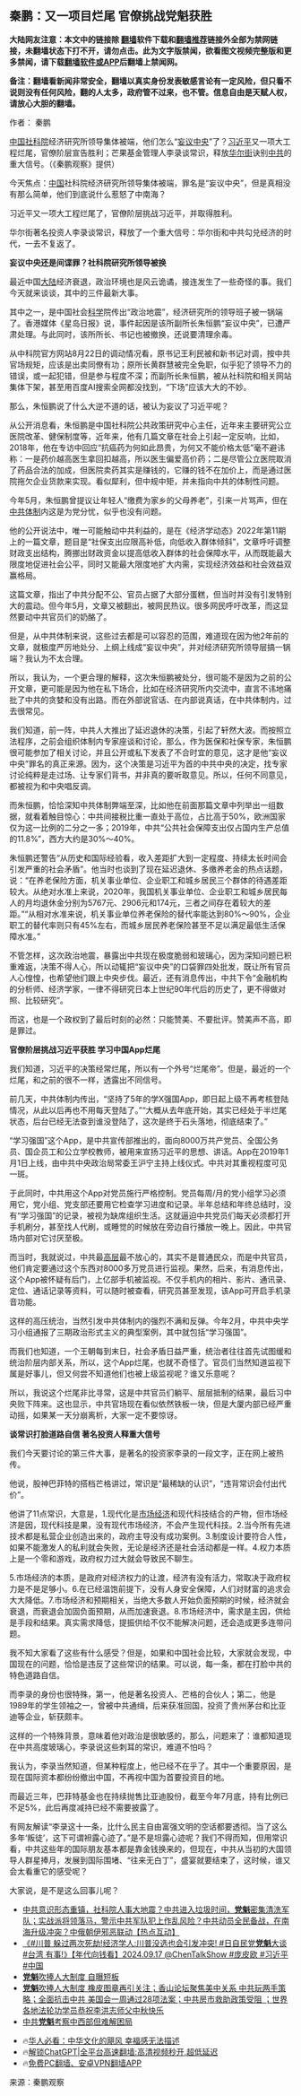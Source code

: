  <!-- 面包屑导航 --> <h2>秦鹏：又一项目烂尾 官僚挑战党魁获胜</h2> <p class="notice"><b>大陆网友注意：本文中的链接除 <a href="https://github.com/bannedbook/fanqiang" >翻墙</a>软件下载和<a href="https://github.com/killgcd/justmysocks/blob/master/README.md">翻墙推荐</a>链接外全部为禁网链接，未翻墙状态下打不开，请勿点击。此为文字版禁闻，欲看图文视频完整版和更多禁闻，请下载<a href="https://github.com/bannedbook/fanqiang">翻墙软件或APP</a>后翻墙上禁闻网。</p><p>备注：翻墙看新闻非常安全，翻墙以真实身份发表敏感言论有一定风险，但只看不说则没有任何风险，翻的人太多，政府管不过来，也不管。信息自由是天赋人权，请放心大胆的翻墙。</b></p>  <div class="entry"> <p>作者： 秦鹏</p> <p id="conimg"><a href="https://www.bannedbook.org/bnews/tag/%E4%B8%AD%E5%9B%BD/" class="st_tag internal_tag" rel="tag" title="标签 中国 下的日志">中国</a><a href="https://www.bannedbook.org/bnews/tag/%e7%a4%be%e7%a7%91%e9%99%a2/" class="st_tag internal_tag" rel="tag" title="标签 社科院 下的日志">社科院</a>经济研究所领导集体被端，他们怎么“<a href="https://www.bannedbook.org/bnews/tag/%E5%A6%84%E8%AE%AE%E4%B8%AD%E5%A4%AE/" class="st_tag internal_tag" rel="tag" title="标签 妄议中央 下的日志">妄议中央</a>”了？<a href="https://www.bannedbook.org/bnews/tag/%e4%b9%a0%e8%bf%91%e5%b9%b3/" class="st_tag internal_tag" rel="tag" title="标签 习近平 下的日志">习近平</a>又一项大工程烂尾，官僚阶层宣告胜利；芒果基金管理人李录谈常识，释放<a href="https://www.bannedbook.org/bnews/tag/%e5%8d%8e%e5%b0%94%e8%a1%97/" class="st_tag internal_tag" rel="tag" title="标签 华尔街 下的日志">华尔街</a>诀别<a href="https://www.bannedbook.org/bnews/tag/%e4%b8%ad%e5%85%b1/" class="st_tag internal_tag" rel="tag" title="标签 中共 下的日志">中共</a>的重大信号。（《秦鹏观察》提供）</p> <p>今天焦点：<span class='wp_keywordlink_affiliate'><a href="https://www.bannedbook.org/" title="中国" target="_blank">中国</a></span>社科院经济研究所领导集体被端，罪名是“妄议中央”，但是真相没有那么简单，他们到底说什么惹怒了中南海？</p> <p>习近平又一项大工程烂尾了，官僚阶层挑战习近平，并取得胜利。</p> <p>华尔街著名投资人李录谈常识，释放了一个重大信号：华尔街和中共勾兑经济的时代，一去不复返了。</p> <p><strong>妄议中央还是间谍罪？社科院研究所领导被换</strong></p> <p>最近中国<span class='wp_keywordlink_affiliate'><a href="https://www.bannedbook.org/" title="大陆" target="_blank">大陆</a></span>经济衰退，政治环境也是风云诡谲，接连发生了一些奇怪的事。我们今天就来谈谈，其中的三件最新大事。</p> <p>其中之一，是中国社会<span class='wp_keywordlink'><a href="https://www.bannedbook.org/forum11/topic309.html" title="禁片：“科学”的棍子" target="_blank">科学</a></span>院传出“政治地震”，经济研究所的领导班子被一锅端了。香港媒体《星岛日报》说，事件起因是该所副所长朱恒鹏“妄议中央”，已遭严肃处理。与此同时，该所所长、书记也被撤换，还说要清理余毒。</p> <p>从中科院官方网站8月22日的调动情况看，原书记王利民被和新书记对调，按中共官场规矩，应该是出卖同僚有功；原所长黄群慧被完全免职，似乎犯了领导不力的错误，或一起犯错，但是参与程度不深；而副所长朱恒鹏，被从社科院和相关网站集体下架，甚至用百度AI搜索全网都没找到，“下场”应该大大的不妙。</p> <p>那么，朱恒鹏说了什么大逆不道的话，被认为妄议了习近平呢？</p>  <p>从公开消息看，朱恒鹏是中国社科院公共政策研究中心主任，近年来主要研究公立医院改革、健保制度等，近年来，他有几篇文章在社会上引起一定反响，比如，2018年，他在专访中回应“抗癌药为何如此昂贵，为何又不能价格太低”毫不避讳称：一是药价越高医生拿回扣越高，所以医生偏爱高价药；二是尽管公立医院取消了药品合法的加成，但医院卖药其实是赚钱的，它赚的钱不在加价上，而是通过医院拖欠企业货款来实现。看似犀利，但中规中矩，并未指向中共的体制性问题。</p> <p>今年5月，朱恒鹏曾提议让年轻人“缴费为家乡的父母养老”，引来一片骂声，但在<a href="https://www.bannedbook.org/bnews/tag/%E4%B8%AD%E5%85%B1%E4%BD%93%E5%88%B6/" class="st_tag internal_tag" rel="tag" title="标签 中共体制 下的日志">中共体制</a>内这是为党分忧，似乎也没有问题。</p> <p>他的公开说法中，唯一可能触动中共利益的，是在《经济学动态》2022年第11期上的一篇文章，题目是“社保支出应限高补低，向低收入群体倾斜”，文章呼吁调整财政支出结构，腾挪出财政资金以提高低收入群体的社会保障水平，从而既能最大限度地促进社会公平，同时又能最大限度地扩大内需，实现经济效益和社会效益双赢格局。</p> <p>这篇文章，指出了中共分配不公、官员占据了大部分蛋糕，但当时并没有引发特别大的震动。但今年5月，文章又被翻出，被网民热议。很多网民呼吁改革，而这显然要动中共官员们的奶酪了。</p> <p>但是，从中共体制来说，这些过去都是可以容忍的范围，难道现在因为他2年前的文章，就极度严厉地处分、上纲上线成“妄议中央”，并对经济研究所领导层搞一锅端？我认为不太合理。</p> <p>所以，我认为，一个更合理的解释，这次朱恒鹏被处分，很可能不是因为之前的公开文章，更可能是因为他在私下场合，比如在经济研究所内交流中，直言不讳地痛批了中共的贪婪和没有出路。而在外部说官话、在内部说真话，在中共体制内，过去很常见。</p> <p>我们知道，前一阵，中共人大推出了延迟退休的决策，引起了轩然大波。而按照立法程序，之前会组织体制内专家座谈和讨论，那么，作为医保和社保专家，朱恒鹏很可能参加了相关讨论，并且公开或私下发表了不合时宜的意见，这才是他“妄议中央”罪名的真正来源。因为，这个决策是习近平为首的中共中央的决定，找专家讨论纯粹是走过场、让专家们背书，并非真的要听取意见。所以，任何不同意见，都被视为和中央唱反调。</p> <p>而朱恒鹏，恰恰深知中共体制弊端至深，比如他在前面那篇文章中列举出一组数据，就看着触目惊心：中共间接税比重一直处于高位，占比高于50%，欧洲国家仅为这一比例的二分之一多；2019年，中共“公共社会保障支出仅占国内生产总值的11.8%”，西方大约是30%～40%。</p> <p>朱恒鹏还警告“从历史和国际经验看，收入差距扩大到一定程度、持续太长时间会引发严重的社会矛盾”。他当时也谈到了现在延迟退休、多缴养老金的热点话题，说：“在养老保险方面，机关事业单位、企业职工和城乡居民三个群体的待遇差距较大。从绝对水准上来说，2020年，我国机关事业单位、企业职工和城乡居民每人的月均退休金分别为5767元、2906元和174元，三者之间存在着较大的差距。”“从相对水准来说，机关事业单位养老保险的替代率能达到80%～90%，企业职工的替代率则只有45%左右，而城乡居民养老保险甚至不足以满足最低生活保障水准。”</p> <p>不管怎样，这次政治地震，暴露出中共现在极度脆弱和玻璃心，因为深知问题已积重难返，决策不得人心，所以动辄把“妄议中央”的口袋罪四处批发，既让所有官员人心惶惶，也希望他们跟上中央步伐。最近，还有消息传出，中共下令“金融机构的分析师、经济学家，一律不得研究日本上世纪90年代后的历史了，更不得做对照、比较研究”。</p>  <p>而这，也是一个政权到了最后时刻的必然：只能赞美、不要批评。赞美声不高，即是罪过。</p> <p><strong>官僚阶层挑战习近平获胜 学习中国App烂尾</strong></p> <p>我们知道，习近平的决策经常烂尾，所以有一个外号“烂尾帝”。但是，最近的一个烂尾，和之前的很不一样，透露出不同信号。</p> <p>前几天，中共体制内传出，“坚持了5年的学X强国App，即日起上级不再考核登陆情况，从此以后再也不用每天登陆了。”“大概从去年底开始，其实已经处于半烂尾状态，后台已经无法查到谁没登陆了，这次是终于石头落地，彻底结束了。”</p> <p>“学习强国”这个App，是中共宣传部推出的，面向8000万共产党员、全国公务员、国企员工和公立学校教师，被用来宣扬习近平的思想、讲话。App在2019年1月1日上线，由中共中央政治局常委王沪宁主持上线仪式。中共对其重视程度可见一斑。</p> <p>于此同时，中共用这个App对党员施行严格控制。党员每周/月的党小组学习必须用它，党小组、党支部还要用它检查学习进度和记录。半年总结和年终总结时，没有“学习强国”的记录，被视为缺席组织生活。这就逼迫中共党员们每天必须都打开手机刷分，甚至找人代刷，或睡觉的时候放在旁边自行播放一晚上。因此，中共官场内部对它讨厌至极。</p> <p>而当时，我就说过，中共最<span class='wp_keywordlink_affiliate'><a href="https://www.bannedbook.org/bnews/ccpdope/" title="中共高层内幕" target="_blank">高层</a></span>最不放心的，其实不是普通民众，而是中共官员，他们肯定要通过这个东西对8000多万党员进行监视。果然，后来，有消息传出，这个App被怀疑有后门，上亿部手机被监视。不仅手机内的相片、影片、通讯录、定位、通话记录等资料，可以随时被查看，研究员甚至发现，该App可开启手机录音功能。</p> <p>这样的高压统治，当然引发中共体制内的强烈不满和反弹。今年2月，中共中央学习小组通报了三期政治形式主义的典型案例，其中就包括“学习强国”。</p> <p>而我们也知道，一个王朝每到末日，社会矛盾日益严重，统治者往往首先试图缓和统治阶层内部关系，所以，这个App烂尾，也就不奇怪了。官员们当然知道监视下属是好事儿，但又何尝不知道他们也被上级监视呢？谁又乐意呢？</p> <p>所以，我说这个烂尾非比寻常，这是中共官员们躺平、层层抵制的结果，最后习中央败下阵来。这也显示，中共官场现在看似依然铁板一块，但是大厦内部已经严重动摇，如果某一天分崩离析，大家一定不要惊讶。</p>  <p><strong>谈常识打脸道路自信 著名投资人释重大信号</strong></p> <p>我们今天要讨论的第三件大事，是著名的投资家李录的一段文字，正在网上被热传。</p> <p>他说，股神巴菲特的搭档芒格讲过，常识是“最稀缺的认识”，“违背常识会付出代价”。</p> <p>他讲了11点常识，大意是，1.现代化是<a href="https://www.bannedbook.org/bnews/tag/%e5%b8%82%e5%9c%ba%e7%bb%8f%e6%b5%8e/" class="st_tag internal_tag" rel="tag" title="标签 市场经济 下的日志">市场经济</a>和现代科技结合的产物，但市场经济是因，现代科技是果，没有现代市场经济，不会产生现代科技。2.当今所有先进技术都是私营企业创造出来的，政府主导没有成功案例。3.制度设计要符合人性，如果不能激发人的私利就会失败，无论是经济还是社会活动都是一样。4.权力本质上是一个零和游戏，政府权力过大就会导致民不聊生。</p> <p>5.市场经济的本质，是政府对经济权力的让渡，经济有没有活力，常取决于政府权力是不是足够小。6.在已经温饱前提下，没有人身安全保障，人们对财富的追求会大大降低。7.市场经济和预期相关，当绝大多数人开始负面预期的时候，经济就会衰退，而衰退会加固负面预期，从而加速衰退。8.市场经济中，需求是主因，供给是手段和结果。真实需求降低，提振供给不仅不能解决问题，还会造成更多连带问题。</p> <p>我不知大家看了这些有什么感受？但是，如果和中国社会比较，大家就会发现，中国现在的问题，恰恰是违反了这些常识的结果。可以说，每一条，都在打脸中共的特色道路自信。</p> <p>而李录的身份也很特殊，第一，他是著名投资人、芒格的合伙人；第二，他是1989年的学生领袖之一，曾被中共通缉，后来获准回国，投资了贵州茅台和比亚迪等企业，斩获颇丰。</p> <p>这样的一个特殊背景，意味着他对政治是很敏感的，那么，问题来了：谁都知道现在中共高度玻璃心，李录说这些刺耳的常识，难道不怕吗？</p> <p>我认为，李录当然知道，但某种程度上，他已经不在乎了。其中一个重要原因，是现在国际资本都纷纷撤出中国，不再视中国为首要投资目的地。</p> <p>而最近三年，巴菲特基金也在持续抛售比亚迪股份，截至今年7月底，持有比例已不足5%，此后再度减持已经不需要披露了。</p>  <p>有网友解读“李录这十一条，比什么民主自由富强文明的空话都要透彻。当了这么多年‘叛徒’，这下可谓袒露心迹了。”是不是坦露心迹呢？我们不得而知，但用常识看，中共这些年的国际朋友基本都是靠金钱换来的，但现在，中共从当初的大国领导人群星捧月，发展到国际围堵、“往来无白丁”，盛宴就要结束了，这时候，谁又会太看重它的感受呢？</p> <p>大家说，是不是这么回事儿呢？</p> <!--<div id="taboola-mid-1"></div>--><ul class='op-related-articles' title='相关阅读'> <li><a href='https://www.bannedbook.org/bnews/bannedvideo/20240917/2089988.html' target='_blank'>中共意识形态重镇，社科院人事大地震？中共进入垃圾时间，<b>党魁</b>密集清洗军队；实战派将领落马，警示中共军队犯上作乱风险？中共动员全民备战，在南海升级冲突？中俄朝伊邪恶联动【热点互动】</a></li> <li><a href='https://www.bannedbook.org/bnews/bannedvideo/20240917/2089980.html' target='_blank'>《#川普 躲过两次死劫!经济学人:川普没选也会引发冲突! #日自民党<b>党魁</b>大谈#台湾 有事!》【年代向钱看】2024.09.17 @ChenTalkShow #庞皮欧 #习近平 #中国</a></li> <li><a href='https://www.bannedbook.org/bnews/cbnews/20240917/2089859.html' target='_blank'><b>党魁</b>吹捧人大制度 自曝短板</a></li> <li><a href='https://www.bannedbook.org/bnews/bannedvideo/20240917/2089594.html' target='_blank'><b>党魁</b>吹捧人大制度 橡皮图章再引关注；香山论坛聚焦美中关系 中共玩两手策略；全面抗击中共 美国会一周通过28项法案；中共房市救助政策受阻 ；世界各地法轮功学员恭祝李洪志师父中秋快乐</a></li> <li><a href='https://www.bannedbook.org/bnews/ssgc/20240914/2088679.html' target='_blank'>中共<b>党魁</b>考察中西部但难解困局</a></li> </ul> <ul class="texttj"> <!--<li>🔥<a href="https://www.bannedbook.org/bnews/ssgc/20230219/1850782.html" target="_blank">法国犹太老板：神告诉我们，只有一位中国人能救人类</a></li>--> <li>🔥<a href="https://www.bannedbook.org/bnews/comments/20220220/1694796.html" target="_blank">华人必看：中华文化的飓风 幸福感无法描述</a></li> <li>🔥<a href="https://github.com/bannedbook/fanqiang/wiki/V2ray%E6%9C%BA%E5%9C%BA" target="_blank">解锁ChatGPT|全平台高速翻墙:高清视频秒开,超低延迟</a></li> <li>🔥<a href="https://github.com/bannedbook/fanqiang/wiki/%E7%A6%81%E9%97%BB%E7%BD%91%E5%AE%89%E5%8D%93%E7%BF%BB%E5%A2%99%E6%96%B0%E9%97%BBAPP" target="_blank">免费PC翻墙、安卓VPN翻墙APP</a></li> </ul><p class="src-info">来源：秦鹏观察 </p><a name='sharetosocial'></a> <div style="margin-bottom:5px;padding-bottom:5px;clear:both"> <div id="archive-pix-1" class="banner-ads"> <!-- AuctionX Display platform tag START --> <div id="27602x728x90x621x_ADSLOT1" clicktrack="%%CLICK_URL_ESC%%"></div>  <!-- AuctionX Display platform tag END --> </div> <div id="archive-pix-2" class="banner-ads"> <!-- AuctionX Display platform tag START --> <div id="27556x300x250x621x_ADSLOT1" clicktrack="%%CLICK_URL_ESC%%" style="margin:0 auto;text-align:center"></div>  <!-- AuctionX Display platform tag END --> </div> </div>  <div id="archive-pix-1" class="banner-ads"> <!-- AuctionX Display platform tag START --> <div id="27603x728x90x621x_ADSLOT1" clicktrack="%%CLICK_URL_ESC%%"></div>  <!-- AuctionX Display platform tag END --> </div> </div><!--END ENTRY--> 